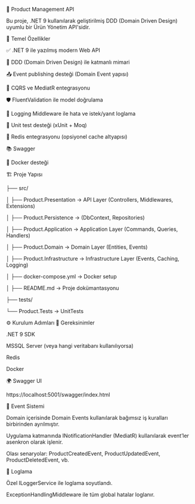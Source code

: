 ﻿🧠 Product Management API

Bu proje, .NET 9 kullanılarak geliştirilmiş DDD (Domain Driven Design) uyumlu bir Ürün Yönetim API'sidir.

🚀 Temel Özellikler

✅ .NET 9 ile yazılmış modern Web API

🧱 DDD (Domain Driven Design) ile katmanlı mimari

📤 Event publishing desteği (Domain Event yapısı)

🧩 CQRS ve MediatR entegrasyonu

🛡️ FluentValidation ile model doğrulama

🧾 Logging Middleware ile hata ve istek/yanıt loglama

🧪 Unit test desteği (xUnit + Moq)

🧰 Redis entegrasyonu (opsiyonel cache altyapısı)

📚 Swagger 

🐳 Docker desteği

🏗️ Proje Yapısı

├── src/

│   ├── Product.Presentation      → API Layer (Controllers, Middlewares, Extensions)

│   ├── Product.Persistence       → (DbContext, Repositories)

│   ├── Product.Application       → Application Layer (Commands, Queries, Handlers)

│   ├── Product.Domain            → Domain Layer (Entities, Events)

│   ├── Product.Infrastructure    → Infrastructure Layer (Events, Caching, Logging)

│   ├── docker-compose.yml           → Docker setup 

│   ├── README.md                    → Proje dokümantasyonu

├── tests/
  
└── Product.Tests             → UnitTests


⚙️ Kurulum Adımları
🔧 Gereksinimler

.NET 9 SDK

MSSQL Server (veya hangi veritabanı kullanılıyorsa)

Redis

Docker 

🌍 Swagger UI

https://localhost:5001/swagger/index.html

🧠 Event Sistemi

Domain içerisinde Domain Events kullanılarak bağımsız iş kuralları birbirinden ayrılmıştır.

Uygulama katmanında INotificationHandler<T> (MediatR) kullanılarak event’ler asenkron olarak işlenir.

Olası senaryolar: ProductCreatedEvent, ProductUpdatedEvent, ProductDeletedEvent, vb.

📓 Loglama

Özel ILoggerService<T> ile loglama soyutlandı.

ExceptionHandlingMiddleware ile tüm global hatalar loglanır.

